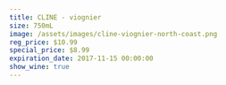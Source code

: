 ```yaml
---
title: CLINE - viognier
size: 750mL
image: /assets/images/cline-viognier-north-coast.png
reg_price: $10.99
special_price: $8.99
expiration_date: 2017-11-15 00:00:00
show_wine: true
---
```




